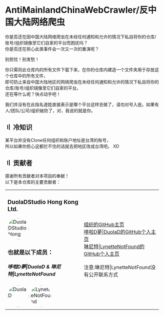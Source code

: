# AntiMainlandChinaWebCrawler/反中国大陆网络爬虫

你是否还在因中国大陆网络爬虫在未经任何通知和允许的情况下私自将你的仓库/账号/组织镜像至它们自家的平台而困扰吗？  
你是否还在担心此类事件会一次又一次的重演呢？  

别担忧！别发愁！  

你只需将此仓库内的所有文件下载下来，在你的仓库内建造一个文件夹用于存放这个仓库中的所有文件，  
即可防止来自中国大陆地区的网络爬虫在未经任何通知和允许的情况下私自将你的仓库/账号/组织镜像至它们自家的平台。  
还在等什么呢？快点动手吧！  

我们并没有在此指名道姓直接表示是哪个平台这样去做了，请勿对号入座。如果有人/团队/公司/组织破防了，对，我说的就是你。  

## 〢 冷知识
某平台并没有Clone任何组织和账户地址是台湾的账号，  
所以如果你担心这都拦不住的话就去把地区改成台湾吧。 XD  

## 〢 贡献者
感谢所有贡献者对本项目的奉献！  
以下是本仓库的主要贡献者：
<div align="center">
    <table>
        <tr>
            <td>
                <h3>DuolaDStudio Hong Kong Ltd.</h3>
                <a href="https://github.com/DuolaDStudio">
                    <img src="https://avatars.githubusercontent.com/u/152937804?s=200&v=4" width="70" style="border-radius: 50%" alt="DuolaDStudio Hong Kong Ltd.">
                </a>
		<h3>也就是以下成员：</h3>
		<h5>哆啦D夢|DuolaD & 琳尼特|LynetteNotFound</h5>
		<a href="https://github.com/DuolaD"><img src="https://avatars.githubusercontent.com/u/110040721?v=4" width="70" style="border-radius: 50%" alt="DuolaD"></img></a>
		<a href="https://github.com/LynetteNotFound">
                    <img src="https://avatars.githubusercontent.com/u/159673876?v=4" width="70" style="border-radius: 50%" alt="LynetteNotFound">
                </a>
            </td>
	    <td>
                <a href="https://github.com/DuolaDStudio">组织的GitHub主页</a><br>
		<a href="https://github.com/DuolaD">哆啦D夢|DuolaD的GitHub个人主页</a><br>
		<a href="https://github.com/LynetteNotFound">琳尼特|LynetteNotFound的GitHub个人主页</a><br>
		<br>
		<a>注意:琳尼特|LynetteNotFound没有公开联系方式</a>
            </td>
	</tr>
</div>
